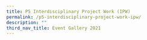 ```yaml
---
title: P5 Interdisciplinary Project Work (IPW)
permalink: /p5-interdisciplinary-project-work-ipw/
description: ""
third_nav_title: Event Gallery 2021
---
```


